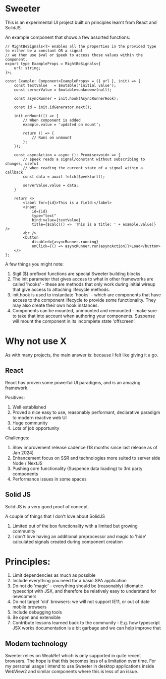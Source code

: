 
# Sweeter
This is an experimental UI project built on principles learnt from React and SolidJS.

An example component that shows a few assorted functions:
```tsx
// MightBeSignals<T> enables all the properties in the provided type to either be a constant OR a signal
// we then use $val or $peek to access those values within the component.
export type ExampleProps = MightBeSignals<{
    url: string;
}>;

const Example: Component<ExampleProps> = ({ url }, init) => {
    const textValue   = $mutable('initial value');
    const serverValue = $mutable<unknown>(null);

    const asyncRunner = init.hook(AsyncRunnerHook);

    const id = init.idGenerator.next();

    init.onMount(() => {
        // When component is added
        example.value = 'updated on mount';

        return () => {
            // Runs on unmount
        };
    });

    const asyncAction = async (): Promise<void> => {
        // $peek reads a signal/constant without subscribing to changes, useful 
        // when reading the current state of a signal within a callback
        const data = await fetch($peek(url));

        serverValue.value = data;
    }

    return <>
        <label for={id}>This is a field:</label>
        <input 
            id={id} 
            type="text" 
            bind:value={textValue} 
            title={$calc(() => 'This is a title: ' + example.value)} />
        <br />
        <button 
            disabled={asyncRunner.running} 
            onClick={() => asyncRunner.run(asyncAction)}>Load</button>
    </>
};
```

A few things you might note:
1. Sigil ($) prefixed functions are special Sweeter building blocks.
2. The init parameter that gives access to what in other frameworks are called 'hooks' - these are methods that only work during initial wireup that give access to attaching lifecycle methods.
3. init.hook is used to instantiate 'hooks' - which are components that have access to the component lifecycle to provide some functionality. They may also create their own hook instances.
4. Components can be mounted, unmounted and remounted - make sure to take that into account when authoring your components. Suspense will mount the component in its incomplete state 'offscreen'.

# Why not use X
As with many projects, the main answer is: because I felt like giving it a go.

## React
React has proven some powerful UI paradigms, and is an amazing framework.

Positives:
1. Well established
2. Proved a nice easy to use, reasonably performant, declarative paradigm to modern reactive web UI
3. Huge community
4. Lots of job opportunity

Challenges:
1. Slow improvement release cadence (18 months since last release as of Jan 2024)
2. Enhancement focus on SSR and technologies more suited to server side Node / NextJS
3. Pushing core functionality (Suspence data loading) to 3rd party components
4. Performance issues in some spaces

## Solid JS
Solid JS is a very good proof of concept.

A couple of things that I don't love about SolidJS
1. Limited out of the box functionality with a limited but growing community
2. I don't love having an additional preprocessor and magic to 'hide' calculated signals created during component creation

# Principles:
1. Limit dependencies as much as possible
2. Include everything you need for a basic SPA application
3. Do not do 'magic' - everything should be (reasonably) idiomatic typescript with JSX, and therefore be relatively easy to understand for newcomers
4. Do not target 'old' browsers: we will not support IE11, or out of date mobile browsers
5. Include debugging tools
6. Be open and extensible
7. Contribute lessons learned back to the community - E.g. how typescript JSX works documentation is a bit garbage and we can help improve that

## Modern technology
Sweeter relies on WeakRef which is only supported in quite recent browsers. The hope is that this becomes less of a limitation over time. For my personal usage I intend to use Sweeter in desktop applications inside WebView2 and similar components where this is less of an issue.